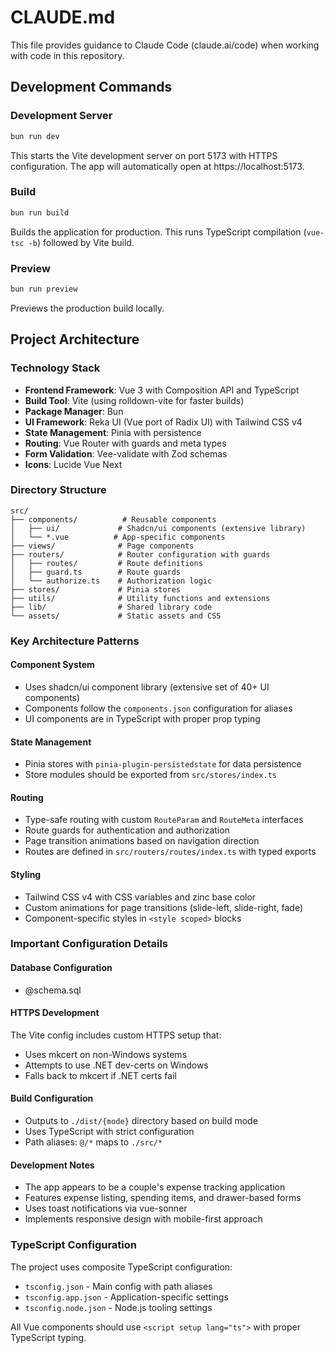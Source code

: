 # CLAUDE.md

This file provides guidance to Claude Code (claude.ai/code) when working with code in this repository.

## Development Commands

### Development Server
```bash
bun run dev
```
This starts the Vite development server on port 5173 with HTTPS configuration. The app will automatically open at https://localhost:5173.

### Build
```bash
bun run build
```
Builds the application for production. This runs TypeScript compilation (`vue-tsc -b`) followed by Vite build.

### Preview
```bash
bun run preview
```
Previews the production build locally.

## Project Architecture

### Technology Stack
- **Frontend Framework**: Vue 3 with Composition API and TypeScript
- **Build Tool**: Vite (using rolldown-vite for faster builds)
- **Package Manager**: Bun
- **UI Framework**: Reka UI (Vue port of Radix UI) with Tailwind CSS v4
- **State Management**: Pinia with persistence
- **Routing**: Vue Router with guards and meta types
- **Form Validation**: Vee-validate with Zod schemas
- **Icons**: Lucide Vue Next

### Directory Structure
```
src/
├── components/          # Reusable components
│   ├── ui/             # Shadcn/ui components (extensive library)
│   └── *.vue          # App-specific components
├── views/              # Page components
├── routers/            # Router configuration with guards
│   ├── routes/         # Route definitions
│   ├── guard.ts        # Route guards
│   └── authorize.ts    # Authorization logic
├── stores/             # Pinia stores
├── utils/              # Utility functions and extensions
├── lib/                # Shared library code
└── assets/             # Static assets and CSS
```

### Key Architecture Patterns

#### Component System
- Uses shadcn/ui component library (extensive set of 40+ UI components)
- Components follow the `components.json` configuration for aliases
- UI components are in TypeScript with proper prop typing

#### State Management
- Pinia stores with `pinia-plugin-persistedstate` for data persistence
- Store modules should be exported from `src/stores/index.ts`

#### Routing
- Type-safe routing with custom `RouteParam` and `RouteMeta` interfaces
- Route guards for authentication and authorization
- Page transition animations based on navigation direction
- Routes are defined in `src/routers/routes/index.ts` with typed exports

#### Styling
- Tailwind CSS v4 with CSS variables and zinc base color
- Custom animations for page transitions (slide-left, slide-right, fade)
- Component-specific styles in `<style scoped>` blocks

### Important Configuration Details

#### Database Configuration
- @schema.sql

#### HTTPS Development
The Vite config includes custom HTTPS setup that:
- Uses mkcert on non-Windows systems
- Attempts to use .NET dev-certs on Windows
- Falls back to mkcert if .NET certs fail

#### Build Configuration
- Outputs to `./dist/{mode}` directory based on build mode
- Uses TypeScript with strict configuration
- Path aliases: `@/*` maps to `./src/*`

#### Development Notes
- The app appears to be a couple's expense tracking application
- Features expense listing, spending items, and drawer-based forms
- Uses toast notifications via vue-sonner
- Implements responsive design with mobile-first approach

### TypeScript Configuration
The project uses composite TypeScript configuration:
- `tsconfig.json` - Main config with path aliases
- `tsconfig.app.json` - Application-specific settings
- `tsconfig.node.json` - Node.js tooling settings

All Vue components should use `<script setup lang="ts">` with proper TypeScript typing.